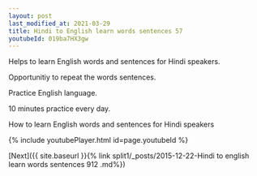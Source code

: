 ```yaml
---
layout: post
last_modified_at: 2021-03-29
title: Hindi to English learn words sentences 57 
youtubeId: 019ba7HX3gw
---
```

 
 
Helps to learn English words and sentences for Hindi speakers.

Opportunitiy to repeat the words sentences. 

Practice English language. 
 
10 minutes practice every day. 
 
How to learn English words and sentences for Hindi speakers 
 
{% include youtubePlayer.html id=page.youtubeId %}
 
 
[Next]({{ site.baseurl }}{% link  split1/_posts/2015-12-22-Hindi to english learn words sentences 912 .md%})
 
